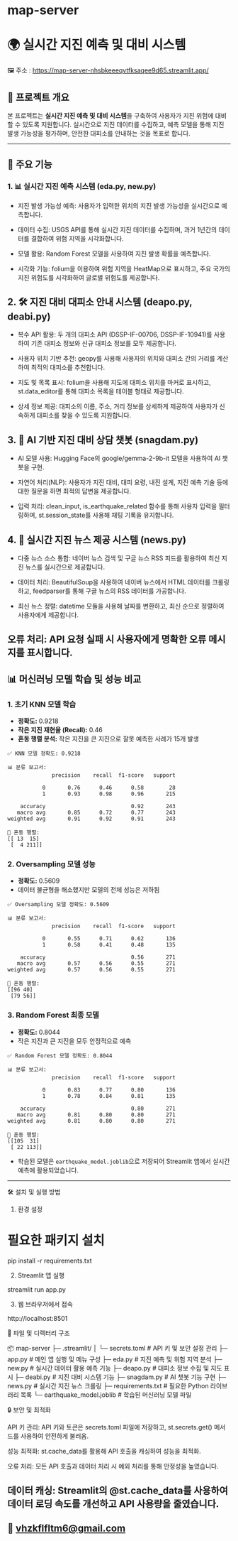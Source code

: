 # map-server

# 🌍 실시간 지진 예측 및 대비 시스템

🖼️ 주소 : https://map-server-nhsbkeeeqvtfksaqee9d65.streamlit.app/

## 📑 프로젝트 개요
본 프로젝트는 **실시간 지진 예측 및 대비 시스템**을 구축하여 사용자가 지진 위험에 대비할 수 있도록 지원합니다. 실시간으로 지진 데이터를 수집하고, 예측 모델을 통해 지진 발생 가능성을 평가하며, 안전한 대피소를 안내하는 것을 목표로 합니다.

---

## 🚀 주요 기능

### 1. 📊 실시간 지진 예측 시스템 (eda.py, new.py)

- 지진 발생 가능성 예측: 사용자가 입력한 위치의 지진 발생 가능성을 실시간으로 예측합니다.

- 데이터 수집: USGS API를 통해 실시간 지진 데이터를 수집하며, 과거 1년간의 데이터를 결합하여 위험 지역을 시각화합니다.

- 모델 활용: Random Forest 모델을 사용하여 지진 발생 확률을 예측합니다.

- 시각화 기능: folium을 이용하여 위험 지역을 HeatMap으로 표시하고, 주요 국가의 지진 위험도를 시각화하여 글로벌 위험도를 제공합니다.

## 2. 🛠️ 지진 대비 대피소 안내 시스템 (deapo.py, deabi.py)

- 복수 API 활용: 두 개의 대피소 API (DSSP-IF-00706, DSSP-IF-10941)를 사용하여 기존 대피소 정보와 신규 대피소 정보를 모두 제공합니다.

- 사용자 위치 기반 추천: geopy를 사용해 사용자의 위치와 대피소 간의 거리를 계산하여 최적의 대피소를 추천합니다.

- 지도 및 목록 표시: folium을 사용해 지도에 대피소 위치를 마커로 표시하고, st.data_editor를 통해 대피소 목록을 테이블 형태로 제공합니다.

- 상세 정보 제공: 대피소의 이름, 주소, 거리 정보를 상세하게 제공하여 사용자가 신속하게 대피소를 찾을 수 있도록 지원합니다.

## 3. 💬 AI 기반 지진 대비 상담 챗봇 (snagdam.py)

- AI 모델 사용: Hugging Face의 google/gemma-2-9b-it 모델을 사용하여 AI 챗봇을 구현.

- 자연어 처리(NLP): 사용자가 지진 대비, 대피 요령, 내진 설계, 지진 예측 기술 등에 대한 질문을 하면 최적의 답변을 제공합니다.

- 입력 처리: clean_input, is_earthquake_related 함수를 통해 사용자 입력을 필터링하며, st.session_state를 사용해 채팅 기록을 유지합니다.

## 4. 📰 실시간 지진 뉴스 제공 시스템 (news.py)

- 다중 뉴스 소스 통합: 네이버 뉴스 검색 및 구글 뉴스 RSS 피드를 활용하여 최신 지진 뉴스를 실시간으로 제공합니다.

- 데이터 처리: BeautifulSoup을 사용하여 네이버 뉴스에서 HTML 데이터를 크롤링하고, feedparser를 통해 구글 뉴스의 RSS 데이터를 가공합니다.

- 최신 뉴스 정렬: datetime 모듈을 사용해 날짜를 변환하고, 최신 순으로 정렬하여 사용자에게 제공합니다.

오류 처리: API 요청 실패 시 사용자에게 명확한 오류 메시지를 표시합니다.
---

## 📊 머신러닝 모델 학습 및 성능 비교
### 1. 초기 KNN 모델 학습
- **정확도:** 0.9218
- **작은 지진 재현율 (Recall):** 0.46
- **혼동 행렬 분석:** 작은 지진을 큰 지진으로 잘못 예측한 사례가 15개 발생

```
✅ KNN 모델 정확도: 0.9218

📊 분류 보고서:
              precision    recall  f1-score   support

           0       0.76      0.46      0.58        28
           1       0.93      0.98      0.96       215

    accuracy                           0.92       243
   macro avg       0.85      0.72      0.77       243
weighted avg       0.91      0.92      0.91       243

🧮 혼동 행렬:
[[ 13  15]
 [  4 211]]
```

### 2. Oversampling 모델 성능
- **정확도:** 0.5609
- 데이터 불균형을 해소했지만 모델의 전체 성능은 저하됨

```
✅ Oversampling 모델 정확도: 0.5609

📊 분류 보고서:
              precision    recall  f1-score   support

           0       0.55      0.71      0.62       136
           1       0.58      0.41      0.48       135

    accuracy                           0.56       271
   macro avg       0.57      0.56      0.55       271
weighted avg       0.57      0.56      0.55       271

🧮 혼동 행렬:
[[96 40]
 [79 56]]
```

### 3. Random Forest 최종 모델
- **정확도:** 0.8044
- 작은 지진과 큰 지진을 모두 안정적으로 예측

```
✅ Random Forest 모델 정확도: 0.8044

📊 분류 보고서:
              precision    recall  f1-score   support

           0       0.83      0.77      0.80       136
           1       0.78      0.84      0.81       135

    accuracy                           0.80       271
   macro avg       0.81      0.80      0.80       271
weighted avg       0.81      0.80      0.80       271

🧮 혼동 행렬:
[[105  31]
 [ 22 113]]
```

- 학습된 모델은 `earthquake_model.joblib`으로 저장되어 Streamlit 앱에서 실시간 예측에 활용되었습니다.

---

🛠️ 설치 및 실행 방법

1. 환경 설정

# 필요한 패키지 설치
pip install -r requirements.txt

2. Streamlit 앱 실행

streamlit run app.py

3. 웹 브라우저에서 접속

http://localhost:8501

📂 파일 및 디렉터리 구조

📦 map-server
├─ .streamlit/
│   └─ secrets.toml          # API 키 및 보안 설정 관리
├─ app.py                    # 메인 앱 실행 및 메뉴 구성
├─ eda.py                    # 지진 예측 및 위험 지역 분석
├─ new.py                    # 실시간 데이터 활용 예측 기능
├─ deapo.py                  # 대피소 정보 수집 및 지도 표시
├─ deabi.py                  # 지진 대비 시스템 기능
├─ snagdam.py                # AI 챗봇 기능 구현
├─ news.py                   # 실시간 지진 뉴스 크롤링
├─ requirements.txt          # 필요한 Python 라이브러리 목록
└─ earthquake_model.joblib   # 학습된 머신러닝 모델 파일



🔒 보안 및 최적화

API 키 관리: API 키와 토큰은 secrets.toml 파일에 저장하고, st.secrets.get() 메서드를 사용하여 안전하게 불러옴.

성능 최적화: st.cache_data를 활용해 API 호출을 캐싱하여 성능을 최적화.

오류 처리: 모든 API 호출과 데이터 처리 시 예외 처리를 통해 안정성을 높였습니다.

데이터 캐싱: Streamlit의 @st.cache_data를 사용하여 데이터 로딩 속도를 개선하고 API 사용량을 줄였습니다.
---

## 📧 vhzkflfltm6@gmail.com


